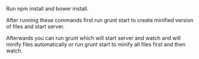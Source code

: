 Run npm install and bower install.

After running these commands first run grunt start to create minified version of files and start server.

Afterwards you can run grunt which will start server and watch and will minify files automatically or run grunt start to minify all files first and then watch.

